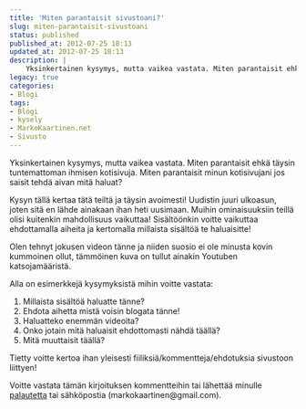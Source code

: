 ```yaml
---
title: 'Miten parantaisit sivustoani?'
slug: miten-parantaisit-sivustoani
status: published
published_at: 2012-07-25 18:13
updated_at: 2012-07-25 18:13
description: |
    Yksinkertainen kysymys, mutta vaikea vastata. Miten parantaisit ehkä täysin tuntemattoman ihmisen kotisivuja. Miten parantaisit minun kotisivujani jos saisit tehdä aivan mitä haluat? Kysyn tällä kertaa tätä teiltä ja täysin avoimesti! Uudistin juuri ulkoasun, joten sitä en lähde ainakaan ihan heti uusimaan. Muihin ominaisuuksiin teillä olisi kuitenkin mahdollisuus vaikuttaa! Sisältöönkin voitte vaikuttaa ehdottamalla aiheita ja kertomalla… Jatka lukemista Miten parantaisit sivustoani?
legacy: true
categories:
- Blogi
tags:
- Blogi
- kysely
- MarkoKaartinen.net
- Sivusto
---
```


<p>Yksinkertainen kysymys, mutta vaikea vastata. Miten parantaisit ehkä täysin tuntemattoman ihmisen kotisivuja. Miten parantaisit minun kotisivujani jos saisit tehdä aivan mitä haluat?</p>
<p>Kysyn tällä kertaa tätä teiltä ja täysin avoimesti! Uudistin juuri ulkoasun, joten sitä en lähde ainakaan ihan heti uusimaan. Muihin ominaisuuksiin teillä olisi kuitenkin mahdollisuus vaikuttaa! Sisältöönkin voitte vaikuttaa ehdottamalla aiheita ja kertomalla millaista sisältöä te haluaisitte!</p>
<p>Olen tehnyt jokusen videon tänne ja niiden suosio ei ole minusta kovin kummoinen ollut, tämmöinen kuva on tullut ainakin Youtuben katsojamääristä.</p>
<p>Alla on esimerkkejä kysymyksistä mihin voitte vastata:</p>
<ol>
<li>Millaista sisältöä haluatte tänne?</li>
<li>Ehdota aihetta mistä voisin blogata tänne!</li>
<li>Haluatteko enemmän videoita?</li>
<li>Onko jotain mitä haluaisit ehdottomasti nähdä täällä?</li>
<li>Mitä muuttaisit täällä?</li>
</ol>
<p>Tietty voitte kertoa ihan yleisesti fiiliksiä/kommentteja/ehdotuksia sivustoon liittyen!</p>
<p>Voitte vastata tämän kirjoituksen kommentteihin tai lähettää minulle <a href="https://markokaartinen.net/ota-yhteytta/" target="_blank">palautetta</a> tai sähköpostia (markokaartinen@gmail.com).</p>